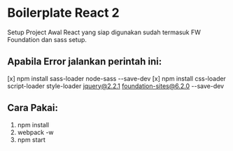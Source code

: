# Boilerplate React 2

Setup Project Awal React yang siap digunakan sudah termasuk FW Foundation dan
sass setup.


## Apabila Error jalankan perintah ini:
[x] npm install sass-loader node-sass --save-dev
[x] npm install css-loader script-loader style-loader jquery@2.2.1 foundation-sites@6.2.0 --save-dev



## Cara Pakai:
1. npm install
2. webpack -w
3. npm start
